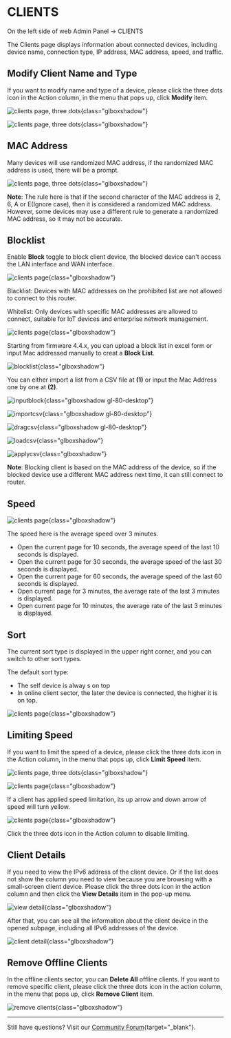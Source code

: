# CLIENTS

On the left side of web Admin Panel -> CLIENTS

The Clients page displays information about connected devices, including device name, connection type, IP address, MAC address, speed, and traffic.

## Modify Client Name and Type

If you want to modify name and type of a device, please click the three dots icon in the Action column, in the menu that pops up, click **Modify** item.

![clients page, three dots](https://static.gl-inet.com/docs/router/en/4/interface_guide/clients/clients_three_dots.png){class="glboxshadow"}

![clients page, three dots](https://static.gl-inet.com/docs/router/en/4/interface_guide/clients/edit_client_device.png){class="glboxshadow"}

## MAC Address

Many devices will use randomized MAC address, if the randomized MAC address is used, there will be a prompt.

![clients page, three dots](https://static.gl-inet.com/docs/router/en/4/interface_guide/clients/randomized_mac_address.png){class="glboxshadow"}

**Note**: The rule here is that if the second character of the MAC address is 2, 6, A or E(Ignore case), then it is considered a randomized MAC address. However, some devices may use a different rule to generate a randomized MAC address, so it may not be accurate.

## Blocklist

Enable **Block** toggle to block client device, the blocked device can't access the LAN interface and WAN interface.

![clients page](https://static.gl-inet.com/docs/router/en/4/interface_guide/clients/clients.png){class="glboxshadow"}

Blacklist: Devices with MAC addresses on the prohibited list are not allowed to connect to this router.

Whitelist: Only devices with specific MAC addresses are allowed to connect, suitable for IoT devices and enterprise network management.

![clients page](https://static.gl-inet.com/docs/router/en/4/interface_guide/clients/blocklist_whitelist.png){class="glboxshadow"}

Starting from firmware 4.4.x, you can upload a block list in excel form or input Mac addressed manually to creat a **Block List**.

![blocklist](https://static.gl-inet.com/docs/router/en/4/interface_guide/clients/blocklist.jpg){class="glboxshadow"}

You can either import a list from a CSV file at **(1)** or input the Mac Address one by one at **(2)**.

![inputblock](https://static.gl-inet.com/docs/router/en/4/interface_guide/clients/inputblock.jpg){class="glboxshadow gl-80-desktop"}

![importcsv](https://static.gl-inet.com/docs/router/en/4/interface_guide/clients/importcsv.jpg){class="glboxshadow gl-80-desktop"}

![dragcsv](https://static.gl-inet.com/docs/router/en/4/interface_guide/clients/dragcsv.jpg){class="glboxshadow gl-80-desktop"}

![loadcsv](https://static.gl-inet.com/docs/router/en/4/interface_guide/clients/loadcsv.jpg){class="glboxshadow"}

![applycsv](https://static.gl-inet.com/docs/router/en/4/interface_guide/clients/applycsv.jpg){class="glboxshadow"}

**Note**: Blocking client is based on the MAC address of the device, so if the blocked device use a different MAC address next time, it can still connect to router.

## Speed

![clients page](https://static.gl-inet.com/docs/router/en/4/interface_guide/clients/clients_speed.png){class="glboxshadow"}

The speed here is the average speed over 3 minutes.

- Open the current page for 10 seconds, the average speed of the last 10 seconds is displayed.
- Open the current page for 30 seconds, the average speed of the last 30 seconds is displayed.
- Open the current page for 60 seconds, the average speed of the last 60 seconds is displayed.
- Open current page for 3 minutes, the average rate of the last 3 minutes is displayed.
- Open current page for 10 minutes, the average rate of the last 3 minutes is displayed.

## Sort

The current sort type is displayed in the upper right corner, and you can switch to other sort types.

The default sort type:

- The self device is alway s on top
- In online client sector, the later the device is connected, the higher it is on top.

![clients page](https://static.gl-inet.com/docs/router/en/4/interface_guide/clients/clients_sort.png){class="glboxshadow"}

## Limiting Speed

If you want to limit the speed of a device, please click the three dots icon in the Action column, in the menu that pops up, click **Limit Speed** item.

![clients page, three dots](https://static.gl-inet.com/docs/router/en/4/interface_guide/clients/clients_three_dots.png){class="glboxshadow"}

![clients page](https://static.gl-inet.com/docs/router/en/4/interface_guide/clients/clients_limit_speed_settings.png){class="glboxshadow"}

If a client has applied speed limitation, its up arrow and down arrow of speed will turn yellow.

![clients page](https://static.gl-inet.com/docs/router/en/4/interface_guide/clients/clients_limit_speed.png){class="glboxshadow"}

Click the three dots icon in the Action column to disable limiting.

## Client Details

If you need to view the IPv6 address of the client device. Or if the list does not show the column you need to view because you are browsing with a small-screen client device. Please click the three dots icon in the action column and then click the **View Details** item in the pop-up menu.

![view detail](https://static.gl-inet.com/docs/router/en/4/interface_guide/clients/view_detail.png){class="glboxshadow"}

After that, you can see all the information about the client device in the opened subpage, including all IPv6 addresses of the device.

![client detail](https://static.gl-inet.com/docs/router/en/4/interface_guide/clients/client_detail.png){class="glboxshadow"}

## Remove Offline Clients

In the offline clients sector, you can **Delete All** offline clients. If you want to remove specific client, please click the three dots icon in the action column, in the menu that pops up, click **Remove Client** item.

![remove clients](https://static.gl-inet.com/docs/router/en/4/interface_guide/clients/remove_client.png){class="glboxshadow"}

---

Still have questions? Visit our [Community Forum](https://forum.gl-inet.com){target="_blank"}.
